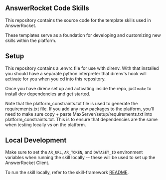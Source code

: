 ## AnswerRocket Code Skills

This repository contains the source code for the template skills used in AnswerRocket. 

These templates serve as a foundation for developing and customizing new skills within the platform.

## Setup

This repository contains a .envrc file for use with direnv. With that installed you should have a separate python interpreter that direnv's hook will activate for you when you cd into this repository.

Once you have direnv set up and activating inside the repo, just `make` to install dev dependencies and get started.

Note that the platform_constraints.txt file is used to generate the requirements.txt file. If you add any new packages to the platform, you'll need to make sure copy + paste MaxServer/setup/requirements.txt into platform_constraints.txt. This is to ensure that dependencies are the same when testing locally vs on the platform.

## Local Development

Make sure to set the `AR_URL`, `AR_TOKEN`, and `DATASET_ID` environment variables when running the skill locally -- these will be used to set up the AnswerRocket Client. 

To run the skill locally, refer to the skill-framework [README](https://github.com/answerrocket/skill-framework/tree/main).

